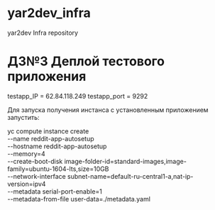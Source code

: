 # yar2dev_infra
yar2dev Infra repository

# ДЗ№3 Деплой тестового приложения

testapp_IP = 62.84.118.249
testapp_port = 9292



Для запуска получения инстанса с установленным приложением запустить:

yc compute instance create \
  --name reddit-app-autosetup \
  --hostname reddit-app-autosetup \
  --memory=4 \
  --create-boot-disk image-folder-id=standard-images,image-family=ubuntu-1604-lts,size=10GB \
  --network-interface subnet-name=default-ru-central1-a,nat-ip-version=ipv4 \
  --metadata serial-port-enable=1 \
  --metadata-from-file user-data=./metadata.yaml
  